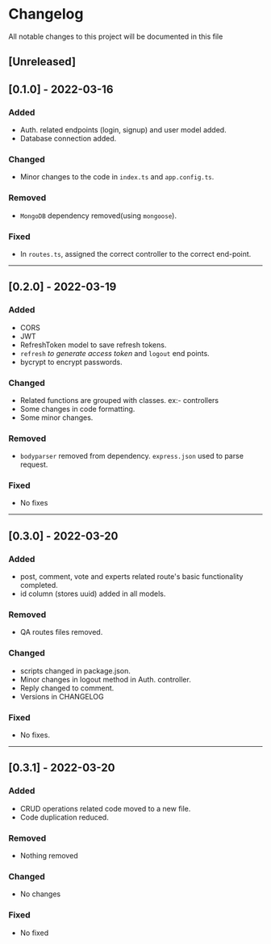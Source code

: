 # Changelog

All notable changes to this project will be documented in this file

## [Unreleased]

## [0.1.0] - 2022-03-16

### Added

-   Auth. related endpoints (login, signup) and user model added.
-   Database connection added.

### Changed

-   Minor changes to the code in `index.ts` and `app.config.ts`.

### Removed

-   `MongoDB` dependency removed(using `mongoose`).

### Fixed

-   In `routes.ts`, assigned the correct controller to the correct end-point.

---

## [0.2.0] - 2022-03-19

### Added

-   CORS
-   JWT
-   RefreshToken model to save refresh tokens.
-   `refresh` _to generate access token_ and `logout` end points.
-   bycrypt to encrypt passwords.

### Changed

-   Related functions are grouped with classes. ex:- controllers
-   Some changes in code formatting.
-   Some minor changes.

### Removed

-   `bodyparser` removed from dependency. `express.json` used to parse request.

### Fixed

-   No fixes

---

## [0.3.0] - 2022-03-20

### Added

-   post, comment, vote and experts related route's basic functionality completed.
-   id column (stores uuid) added in all models.

### Removed

-   QA routes files removed.

### Changed

-   scripts changed in package.json.
-   Minor changes in logout method in Auth. controller.
-   Reply changed to comment.
-   Versions in CHANGELOG

### Fixed

-   No fixes.

---

## [0.3.1] - 2022-03-20

### Added

-   CRUD operations related code moved to a new file.
-   Code duplication reduced.

### Removed

-   Nothing removed

### Changed

-   No changes

### Fixed

-   No fixed
